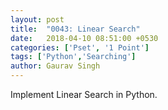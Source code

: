 ```yaml
---
layout: post
title:  "0043: Linear Search"
date:   2018-04-10 08:51:00 +0530
categories: ['Pset', '1 Point']
tags: ['Python','Searching']
author: Gaurav Singh
---
```

Implement Linear Search in Python.
